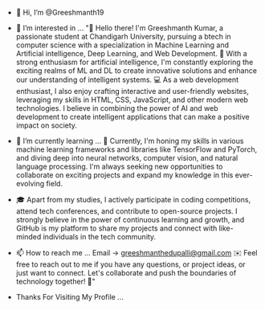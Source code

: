 - 👋 Hi, I’m @Greeshmanth19

- 👀 I’m interested in ...
"👋 Hello there! I'm Greeshmanth Kumar, a passionate student at Chandigarh University, pursuing a btech in computer science with a specialization in Machine Learning and Artificial intelligence, Deep Learning, and Web Development. 
🚀 With a strong enthusiasm for artificial intelligence, I'm constantly exploring the exciting realms of ML and DL to create innovative solutions and enhance our understanding of intelligent systems.
💻 As a web development enthusiast, I also enjoy crafting interactive and user-friendly websites, leveraging my skills in HTML, CSS, JavaScript, and other modern web technologies. 
I believe in combining the power of AI and web development to create intelligent applications that can make a positive impact on society.

- 🌱 I’m currently learning ...
🌱 Currently, I'm honing my skills in various machine learning frameworks and libraries like TensorFlow and PyTorch, and diving deep into neural networks, computer vision, and natural language processing.
I'm always seeking new opportunities to collaborate on exciting projects and expand my knowledge in this ever-evolving field.

- 🎓 Apart from my studies, I actively participate in coding competitions, attend tech conferences, and contribute to open-source projects. 
I strongly believe in the power of continuous learning and growth, and GitHub is my platform to share my projects and connect with like-minded individuals in the tech community.

- 📫 How to reach me ...
Email -> greeshmanthedupalli@gmail.com
✉️ Feel free to reach out to me if you have any questions, or project ideas, or just want to connect. Let's collaborate and push the boundaries of technology together! 🤝"

- Thanks For Visiting My Profile ...

